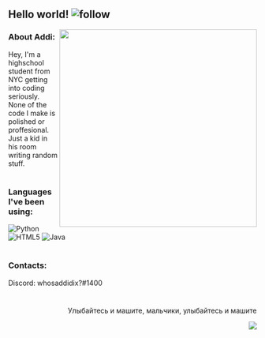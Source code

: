 

## Hello world! ![follow](https://img.shields.io/github/followers/addi00000.svg?style=social&label=Follow&maxAge=2592000)
[<img align="right" width="400" src="https://github-readme-stats.vercel.app/api?username=addi00000&show_icons=true"/>](https://github.com/addi00000/)

### About Addi:
Hey, I'm a highschool student from NYC getting into coding seriously. None of the code I make is polished or proffesional. Just a kid in his room writing random stuff.
 
#
 
### Languages I've been using:
![Python](https://img.shields.io/badge/python-3670A0?style=for-the-badge&logo=python&logoColor=ffdd54)
![HTML5](https://img.shields.io/badge/html5-%23E34F26.svg?style=for-the-badge&logo=html5&logoColor=white)
![Java](https://img.shields.io/badge/java-%23ED8B00.svg?style=for-the-badge&logo=java&logoColor=white)

# 

### Contacts:

Discord: whosaddidix?#1400

# 

<p align='right'>Улыбайтесь и машите, мальчики, улыбайтесь и машите</p>

<img align="right" src="https://media0.giphy.com/media/Uo0CJ8l5kVh2E/giphy.gif?cid=ecf05e47056f7sx1bn1mws3shmwjnmazmj0eagwm8rnblgaa&rid=giphy.gif&ct=g">

